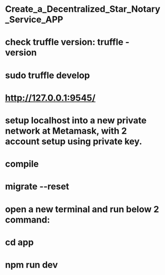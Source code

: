 # Create_a_Decentralized_Star_Notary_Service_APP
# check truffle version: truffle -version
# sudo truffle develop
# http://127.0.0.1:9545/
# setup localhost into a new private network at Metamask, with 2 account setup using private key.
# compile
# migrate --reset
# open a new terminal and run below 2 command:
# cd app
# npm run dev
